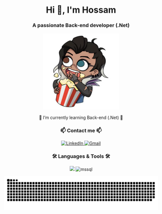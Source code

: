 <h1 align="center">Hi 👋, I'm Hossam</h1>
<h3 align="center">A passionate Back-end developer (.Net)</h3>
<p align="center"> <img width="250" src="assets/Fascinating.png" /> </p>
<p align="center">🌱 I’m currently learning Back-end (.Net) 🌱</p>
<h3 align="center">📫 Contact me 📫</h3>
<p align="center">
    <a href="https://linkedin.com/in/hossam--mohamed" target="_blank">
        <img src="https://skillicons.dev/icons?i=linkedin" alt="LinkedIn" />
    </a>
    <a href="hossam.mokhtar.fcis@gmail.com" target="_blank">
        <img src="https://skillicons.dev/icons?i=gmail" alt="Gmail" />
    </a>
</p>
<h3 align="center">🛠️ Languages & Tools 🛠️</h3>
  <p align="center"> <img src="https://skillicons.dev/icons?i=cpp,cs,dotnet,html,css,git,github,stackoverflow&perline=8"/> 
   <a> <img src="https://www.svgrepo.com/show/303229/microsoft-sql-server-logo.svg" alt="mssql" width="45" height="45"/>
   </a> </p>
<p align="center"> <img src="https://raw.githubusercontent.com/platane/snk/output/github-contribution-grid-snake-dark.svg"> </a> </p>
